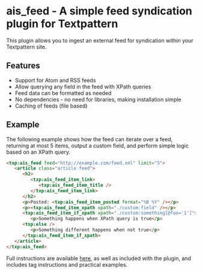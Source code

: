 # ais_feed - A simple feed syndication plugin for Textpattern

This plugin allows you to ingest an external feed for syndication within your Textpattern site.

## Features

* Support for Atom and RSS feeds
* Allow querying any field in the feed with XPath queries
* Feed data can be formatted as needed
* No dependencies - no need for libraries, making installation simple
* Caching of feeds (file based)

## Example

The following example shows how the feed can iterate over a feed, returning at most 5 items, output a custom field, and perform simple logic based on an XPath query.

```html
<txp:ais_feed feed="http://example.com/feed.xml" limit="5">
   <article class="article feed">
      <h2>
         <txp:ais_feed_item_link>
            <txp:ais_feed_item_title />
         </txp:ais_feed_item_link>
      </h2>
      <p>Posted: <txp:ais_feed_item_posted format="%B %Y" /></p>
      <p><txp:ais_feed_item_xpath xpath="./custom:field" /></p>
      <txp:ais_feed_item_if_xpath xpath="./custom:something[@foo='1']">
         <p>Something happens when XPath query is true</p>
      <txp:else />
         <p>Something different happens when not true</p>
      </txp:ais_feed_item_if_xpath>
   </article>
</txp:ais_feed>
```

Full instructions are available [here](help.textile), as well as included with the plugin, and includes tag instructions and practical examples.
